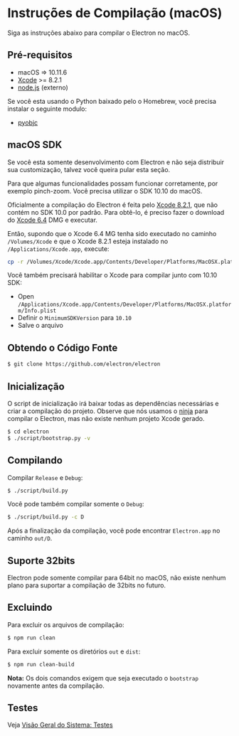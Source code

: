 # Instruções de Compilação (macOS)

Siga as instruções abaixo para compilar o Electron no macOS.

## Pré-requisitos

- macOS => 10.11.6
- [Xcode](https://developer.apple.com/technologies/tools/) >= 8.2.1
- [node.js](https://nodejs.org) (externo)

Se você esta usando o Python baixado pelo o Homebrew, você precisa instalar o seguinte modulo:

- [pyobjc](https://pythonhosted.org/pyobjc/install.html)

## macOS SDK

Se você esta somente desenvolvimento com Electron e não seja distribuir sua customização, talvez você queira pular esta seção.

Para que algumas funcionalidades possam funcionar corretamente, por exemplo pinch-zoom. Você precisa utilizar o SDK 10.10 do macOS.

Oficialmente a compilação do Electron é feita pelo [Xcode 8.2.1](http://adcdownload.apple.com/Developer_Tools/Xcode_8.2.1/Xcode_8.2.1.xip), que não contém no SDK 10.0 por padrão. Para obtê-lo, é preciso fazer o download do [Xcode 6.4](http://developer.apple.com/devcenter/download.action?path=/Developer_Tools/Xcode_6.4/Xcode_6.4.dmg) DMG e executar.

Então, supondo que o Xcode 6.4 MG tenha sido executado no caminho `/Volumes/Xcode` e que o Xcode 8.2.1 esteja instalado no `/Applications/Xcode.app`, execute:

```sh
cp -r /Volumes/Xcode/Xcode.app/Contents/Developer/Platforms/MacOSX.platform/Developer/SDKs/MacOSX10.10.sdk /Applications/Xcode.app/Contents/Developer/Platforms/MacOSX.platform/Developer/SDKs/
```

Você também precisará habilitar o Xcode para compilar junto com 10.10 SDK:

- Open `/Applications/Xcode.app/Contents/Developer/Platforms/MacOSX.platform/Info.plist`
- Definir o `MinimumSDKVersion` para `10.10`
- Salve o arquivo

## Obtendo o Código Fonte

```sh
$ git clone https://github.com/electron/electron
```

## Inicialização

O script de inicialização irá baixar todas as dependências necessárias e criar a compilação do projeto. Observe que nós usamos o [ninja](https://ninja-build.org/) para compilar o Electron, mas não existe nenhum projeto Xcode gerado.

```sh
$ cd electron
$ ./script/bootstrap.py -v
```

## Compilando

Compilar `Release` e `Debug`:

```sh
$ ./script/build.py
```

Você pode também compilar somente o `Debug`:

```sh
$ ./script/build.py -c D
```

Após a finalização da compilação, você pode encontrar `Electron.app` no caminho `out/D`.

## Suporte 32bits

Electron pode somente compilar para 64bit no macOS, não existe nenhum plano para suportar a compilação de 32bits no futuro.

## Excluindo

Para excluir os arquivos de compilação:

```sh
$ npm run clean
```

Para excluir somente os diretórios `out` e `dist`:

```sh
$ npm run clean-build
```

**Nota:** Os dois comandos exigem que seja executado o `bootstrap` novamente antes da compilação.

## Testes

Veja [Visão Geral do Sistema: Testes](build-system-overview.md#tests)